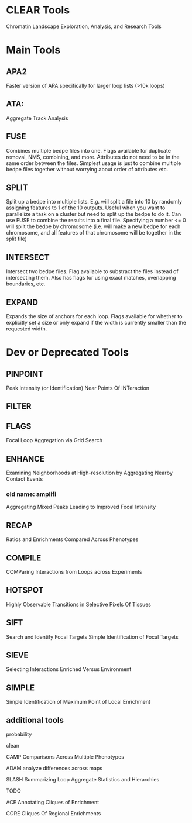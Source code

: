 # CLEAR Tools

Chromatin Landscape Exploration, Analysis, and Research Tools

# Main Tools

## APA2

Faster version of APA specifically for larger loop lists (>10k loops)

## ATA:

Aggregate Track Analysis

## FUSE

Combines multiple bedpe files into one.
Flags available for duplicate removal, NMS, combining, and more.
Attributes do not need to be in the same order between the files.
Simplest usage is just to combine multiple bedpe files together without worrying about order of attributes etc.

## SPLIT

Split up a bedpe into multiple lists.
E.g. will split a file into 10 by randomly assigning features to 1 of the 10 outputs.
Useful when you want to parallelize a task on a cluster but need to split up the bedpe to do it.
Can use FUSE to combine the results into a final file.
Specifying a number <= 0 will split the bedpe by chromosome
(i.e. will make a new bedpe for each chromosome, and all features of that chromosome will be together
in the split file)

## INTERSECT

Intersect two bedpe files.
Flag available to substract the files instead of intersecting them.
Also has flags for using exact matches, overlapping boundaries, etc.

## EXPAND

Expands the size of anchors for each loop.
Flags available for whether to explicitly set a size or only expand if the width
is currently smaller than the requested width.

# Dev or Deprecated Tools

## PINPOINT

Peak Intensity (or Identification) Near Points Of INTeraction

## FILTER

## FLAGS

Focal Loop Aggregation via Grid Search

## ENHANCE

Examining Neighborhoods at High-resolution by Aggregating Nearby Contact Events

### old name: amplifi

Aggregating Mixed Peaks Leading to Improved Focal Intensity

## RECAP

Ratios and Enrichments Compared Across Phenotypes

## COMPILE

COMParing Interactions from Loops across Experiments

## HOTSPOT

Highly Observable Transitions in Selective Pixels Of Tissues

## SIFT

Search and Identify Focal Targets
Simple Identification of Focal Targets

## SIEVE

Selecting Interactions Enriched Versus Environment

## SIMPLE

Simple Identification of Maximum Point of Local Enrichment

## additional tools

probability

clean

CAMP
Comparisons Across Multiple Phenotypes

ADAM
analyze differences across maps

SLASH
Summarizing Loop Aggregate Statistics and Hierarchies

TODO

ACE
Annotating Cliques of Enrichment

CORE
Cliques Of Regional Enrichments